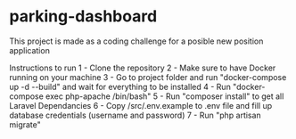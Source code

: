 # parking-dashboard

This project is made as a coding challenge for a posible new position application

Instructions to run
1 - Clone the repository
2 - Make sure to have Docker running on your machine
3 - Go to project folder and run "docker-compose up -d --build" and wait for everything to be installed
4 - Run "docker-compose exec php-apache /bin/bash"
5 - Run "composer install" to get all Laravel Dependancies
6 - Copy /src/.env.example to .env file and fill up database credentials (username and password)
7 - Run "php artisan migrate"
